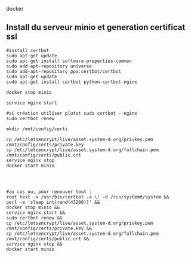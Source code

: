 docker 
## Install du serveur minio et generation certificat ssl

    #install certbot
    sudo apt-get update
    sudo apt-get install software-properties-common
    sudo add-apt-repository universe
    sudo add-apt-repository ppa:certbot/certbot
    sudo apt-get update
    sudo apt-get install certbot python-certbot-nginx

    docker stop minio
    
    service nginx start
    
    #si création utiliser plutot sudo certbot --nginx
    sudo certbot renew

    mkdir /mnt/config/certs
    
    cp /etc/letsencrypt/live/asset.system-d.org/privkey.pem /mnt/config/certs/private.key
    cp /etc/letsencrypt/live/asset.system-d.org/fullchain.pem /mnt/config/certs/public.crt
    service nginx stop
    docker start minio
    
    
    
    
    #au cas ou, pour renouver tout :
    root test -x /usr/bin/certbot -a \! -d /run/systemd/system &&
    perl -e 'sleep int(rand(43200))' &&
    docker stop minio &&
    service nginx start &&
    sudo certbot renew &&
    cp /etc/letsencrypt/live/asset.system-d.org/privkey.pem /mnt/config/certs/private.key &&
    cp /etc/letsencrypt/live/asset.system-d.org/fullchain.pem /mnt/config/certs/public.crt &&
    service nginx stop &&
    docker start minio

